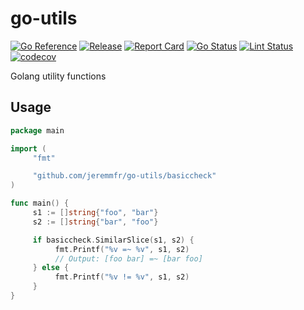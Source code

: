 # go-utils

[![Go Reference](https://pkg.go.dev/badge/github.com/jeremmfr/go-utils.svg)](https://pkg.go.dev/github.com/jeremmfr/go-utils)
[![Release](https://img.shields.io/github/v/release/jeremmfr/go-utils)](https://github.com/jeremmfr/go-utils)
[![Report Card](https://goreportcard.com/badge/github.com/jeremmfr/go-utils)](https://goreportcard.com/report/github.com/jeremmfr/go-utils)
[![Go Status](https://github.com/jeremmfr/go-utils/workflows/Go%20Tests/badge.svg)](https://github.com/jeremmfr/go-utils/actions)
[![Lint Status](https://github.com/jeremmfr/go-utils/workflows/GolangCI-Lint/badge.svg)](https://github.com/jeremmfr/go-utils/actions)
[![codecov](https://codecov.io/gh/jeremmfr/go-utils/branch/main/graph/badge.svg)](https://codecov.io/gh/jeremmfr/go-utils)

Golang utility functions

## Usage

```go
package main

import (
     "fmt"

     "github.com/jeremmfr/go-utils/basiccheck"
)

func main() {
     s1 := []string{"foo", "bar"}
     s2 := []string{"bar", "foo"}

     if basiccheck.SimilarSlice(s1, s2) {
          fmt.Printf("%v =~ %v", s1, s2)
          // Output: [foo bar] =~ [bar foo]
     } else {
          fmt.Printf("%v != %v", s1, s2)
     }
}
```
